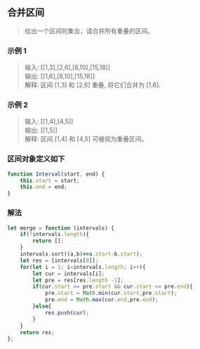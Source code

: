 
## 合并区间
> 给出一个区间的集合，请合并所有重叠的区间。

### 示例 1
> 输入: [[1,3],[2,6],[8,10],[15,18]]  
> 输出: [[1,6],[8,10],[15,18]]    
> 解释: 区间 [1,3] 和 [2,6] 重叠, 将它们合并为 [1,6].    

### 示例 2
> 输入: [[1,4],[4,5]]     
> 输出: [[1,5]]   
> 解释: 区间 [1,4] 和 [4,5] 可被视为重叠区间。    


### 区间对象定义如下
```javascript 1.8
function Interval(start, end) {
    this.start = start;
    this.end = end;
}
```


### 解法
```javascript 1.8
let merge = function (intervals) {
    if(!intervals.length){
        return [];
    }
    intervals.sort((a,b)=>a.start-b.start);
    let res = [intervals[0]];
    for(let i = 1; i<intervals.length; i++){
        let cur = intervals[i];
        let pre = res[res.length -1];
        if(cur.start >= pre.start && cur.start <= pre.end){
            pre.start = Math.min(cur.start,pre.start);
            pre.end = Math.max(cur.end,pre.end);
        }else{
            res.push(cur);
        }
    }
    return res;
};
```
